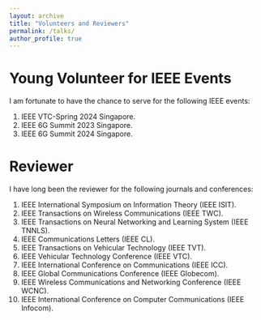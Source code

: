 ```yaml
---
layout: archive
title: "Volunteers and Reviewers"
permalink: /talks/
author_profile: true
---
```


Young Volunteer for IEEE Events
======
I am fortunate to have the chance to serve for the following IEEE events:
1. IEEE VTC-Spring 2024 Singapore.
2. IEEE 6G Summit 2023 Singapore.
3. IEEE 6G Summit 2024 Singapore.

Reviewer
======
I have long been the reviewer for the following journals and conferences:
1. IEEE International Symposium on Information Theory (IEEE ISIT).
2. IEEE Transactions on Wireless Communications (IEEE TWC).
3. IEEE Transactions on Neural Networking and Learning System (IEEE TNNLS).
4. IEEE Communications Letters (IEEE CL).
5. IEEE Transactions on Vehicular Technology (IEEE TVT).
6. IEEE Vehicular Technology Conference (IEEE VTC).
7. IEEE International Conference on Communications (IEEE ICC).
8. IEEE Global Communications Conference (IEEE Globecom).
9. IEEE Wireless Communications and Networking Conference (IEEE WCNC).
10. IEEE International Conference on Computer Communications (IEEE Infocom).

  



